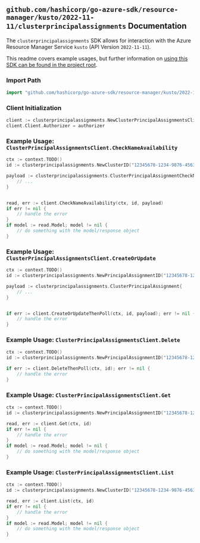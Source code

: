 
## `github.com/hashicorp/go-azure-sdk/resource-manager/kusto/2022-11-11/clusterprincipalassignments` Documentation

The `clusterprincipalassignments` SDK allows for interaction with the Azure Resource Manager Service `kusto` (API Version `2022-11-11`).

This readme covers example usages, but further information on [using this SDK can be found in the project root](https://github.com/hashicorp/go-azure-sdk/tree/main/docs).

### Import Path

```go
import "github.com/hashicorp/go-azure-sdk/resource-manager/kusto/2022-11-11/clusterprincipalassignments"
```


### Client Initialization

```go
client := clusterprincipalassignments.NewClusterPrincipalAssignmentsClientWithBaseURI("https://management.azure.com")
client.Client.Authorizer = authorizer
```


### Example Usage: `ClusterPrincipalAssignmentsClient.CheckNameAvailability`

```go
ctx := context.TODO()
id := clusterprincipalassignments.NewClusterID("12345678-1234-9876-4563-123456789012", "example-resource-group", "clusterValue")

payload := clusterprincipalassignments.ClusterPrincipalAssignmentCheckNameRequest{
	// ...
}


read, err := client.CheckNameAvailability(ctx, id, payload)
if err != nil {
	// handle the error
}
if model := read.Model; model != nil {
	// do something with the model/response object
}
```


### Example Usage: `ClusterPrincipalAssignmentsClient.CreateOrUpdate`

```go
ctx := context.TODO()
id := clusterprincipalassignments.NewPrincipalAssignmentID("12345678-1234-9876-4563-123456789012", "example-resource-group", "clusterValue", "principalAssignmentValue")

payload := clusterprincipalassignments.ClusterPrincipalAssignment{
	// ...
}


if err := client.CreateOrUpdateThenPoll(ctx, id, payload); err != nil {
	// handle the error
}
```


### Example Usage: `ClusterPrincipalAssignmentsClient.Delete`

```go
ctx := context.TODO()
id := clusterprincipalassignments.NewPrincipalAssignmentID("12345678-1234-9876-4563-123456789012", "example-resource-group", "clusterValue", "principalAssignmentValue")

if err := client.DeleteThenPoll(ctx, id); err != nil {
	// handle the error
}
```


### Example Usage: `ClusterPrincipalAssignmentsClient.Get`

```go
ctx := context.TODO()
id := clusterprincipalassignments.NewPrincipalAssignmentID("12345678-1234-9876-4563-123456789012", "example-resource-group", "clusterValue", "principalAssignmentValue")

read, err := client.Get(ctx, id)
if err != nil {
	// handle the error
}
if model := read.Model; model != nil {
	// do something with the model/response object
}
```


### Example Usage: `ClusterPrincipalAssignmentsClient.List`

```go
ctx := context.TODO()
id := clusterprincipalassignments.NewClusterID("12345678-1234-9876-4563-123456789012", "example-resource-group", "clusterValue")

read, err := client.List(ctx, id)
if err != nil {
	// handle the error
}
if model := read.Model; model != nil {
	// do something with the model/response object
}
```
